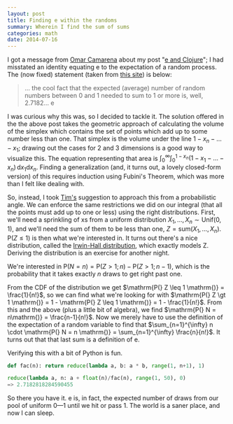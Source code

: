 ```yaml
---
layout: post
title: Finding e within the randoms
summary: Wherein I find the sum of sums
categories: math
date: 2014-07-16
---
```




I got a message from [Omar Camarena](http://www.math.harvard.edu/~oantolin/)
about my post "[e and Clojure](/p/e-and-clojure)"; I had misstated an identity
equating e to the expectation of a random process. The (now fixed) statement (taken
from
[this site](http://www.mostlymaths.net/2010/08/and-e-appears-from-nowhere.html))
is below:

> ... the cool fact that the expected (average) number of random numbers between
> 0 and 1 needed to sum to 1 or more is, well, 2.7182… e

I was curious why this was, so I decided to tackle it. The solution offered in
the the above post takes the geometric approach of calculating the volume of the
simplex which contains the set of points which add up to some number less than
one. That simplex is the volume under the line $1-x_n - \ldots - x_1$; drawing
out the cases for 2 and 3 dimensions is a good way to visualize this. The
equation representing that area is $\int_0^\infty \int_0^{1-x_n}
(1-x_1-\dots-x_n) \, \mathrm{d}x_1 \mathrm{d}x_n$. Finding a generalization
(and, it turns out, a lovely closed-form version) of this requires induction
using Fubini's Theorem, which was more than I felt like dealing with.

So, instead, I took [Tim's](https://github.com/timodonnell) suggestion to
approach this from a probabilistic angle. We can enforce the same restrictions
we did on our integral (that all the points must add up to one or less) using
the right distributions. First, we'll need a sprinkling of xs from a uniform
distribution $X_1, \dots, X_n \sim \mathrm{Unif(0, 1)}$, and we'll need the sum of
them to be less than one, $Z = \mathrm{sum(} X_1, \dots, X_n \mathrm{)}$.
$\mathrm{P(} Z \leq 1 \mathrm{)}$ is then what we're interested in. It turns out
there's a nice distribution, called the
[Irwin-Hall distribution](http://en.wikipedia.org/wiki/Irwin%E2%80%93Hall_distribution),
which exactly models Z. Deriving the distribution is an exercise for another
night.

We're interested in $\mathrm{P(} N = n\mathrm{)} = \mathrm{P(} Z > 1; n
\mathrm{)} - \mathrm{P(} Z > 1; n - 1 \mathrm{)}$, which is the probability that
it takes exactly $n$ draws to get right past one.

From the CDF of the distribution we get $\mathrm{P(} Z \leq 1 \mathrm{)} =
\frac{1}{n!}$, so we can find what we're looking for with $\mathrm{P(} Z \gt 1
\mathrm{)} = 1 - \mathrm{P(} Z \leq 1 \mathrm{)} = 1 - \frac{1}{n!}$. From this
and the above (plus a little bit of algebra), we find $\mathrm{P(} N =
n\mathrm{)} = \frac{n-1}{n!}$. Now we merely have to use the definition of the
expectation of a random variable to find that $\sum_{n=1}^{\infty} n \cdot
\mathrm{P(} N = n \mathrm{)} = \sum_{n=1}^{\infty} \frac{n}{n!}$. It turns out
that that last sum is a definition of e.

Verifying this with a bit of Python is fun.

```python
def fac(n): return reduce(lambda a, b: a * b, range(1, n+1), 1)

reduce(lambda a, n: a + float(n)/fac(n), range(1, 50), 0)
=> 2.7182818284590455
```

So there you have it. e is, in fact, the expected number of draws from our pool
of uniform 0&mdash;1 until we hit or pass 1. The world is a saner place, and now
I can sleep.


